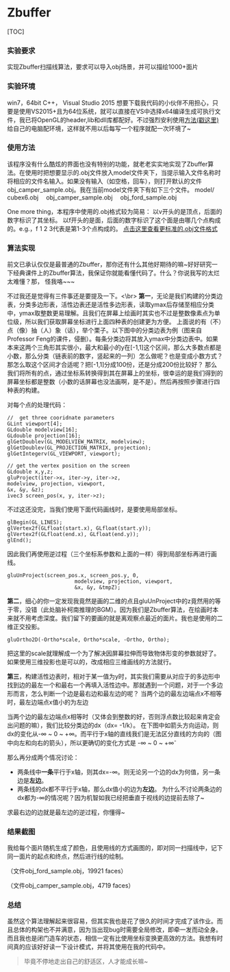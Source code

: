 # Zbuffer
[TOC]

### 实验要求
实现Zbuffer扫描线算法，要求可以导入obj场景，并可以描绘1000+面片

### 实验环境
win7，64bit
C++， Visual Studio 2015
想要下载我代码的小伙伴不用担心，只要是使用VS2015+且为64位系统，就可以直接在VS中选择x64编译生成可执行文件，我已将OpenGL的header,lib和dll库都配好。不过强烈安利使用[方法(戳这里)](http://www.cs.uregina.ca/Links/class-info/315/WWW/Lab1/GLUT/windows.html)给自己的电脑配环境，这样就不用以后每写一个程序就配一次环境了~

### 使用方法
该程序没有什么酷炫的界面也没有特别的功能，就老老实实地实现了Zbuffer算法。在使用时把想要显示的.obj文件放入model文件夹下，当提示输入文件名称时将相应的文件名输入。如果没有输入（如空格，回车），则打开默认的文件 obj_camper_sample.obj。我在当前model文件夹下有如下三个文件。
model/
&#8195;cubex6.obj
&#8195;obj_camper_sample.obj
&#8195;obj_ford_sample.obj

One more thing，本程序中使用的.obj格式较为简易：
以v开头的是顶点，后面的数字标识了其坐标。
以f开头的是面，后面的数字标识了这个面是由哪几个点构成的。e.g.，f 1 2 3代表是第1-3个点构成的。
[点击这里查看更标准的.obj文件格式](http://www.opengl-tutorial.org/beginners-tutorials/tutorial-7-model-loading/)

### 算法实现
前文已承认仅仅是最普通的Zbuffer，那你还有什么其他好期待的嘛~好好研究一下经典课件上的Zbuffer算法，我保证你就能看懂代码了。什么？你说我写的太烂太难懂？那， 怪我咯~~~

不过我还是觉得有三件事还是要提及一下。<\br>
**第一**，无论是我们构建的分类边表，分类多边形表，活性边表还是活性多边形表，读取ymax后存储至相应分类中，ymax取整数更易理解。且我们在屏幕上绘画时其实也不过是整数像素点为单位级，所以我们获取屏幕坐标进行上面四种表的创建更为方便。
上面说的有（不）点（像）抽（人）象（话），举个栗子。以下图中的分类边表为例（图来自Professor Feng的课件，侵删）。每条分类边将其放入ymax中分类边表中。如果本来这两个三角形其实很小，最大和最小的y在[-1,1]这个区间，那么大多数点都是小数，那么分类（链表前的数字，竖起来的一列）怎么做呢？也是变成小数方式？那怎么取这个区间才合适呢？把[-1,1]分成100份，还是分成200份比较好？
那么我们将所有的点，通过坐标系转换得到其在屏幕上的坐标，很幸运的是我们得到的屏幕坐标都是整数（小数的话屏幕也没法画啊，是不是）。然后再按照步骤进行四种表的构建。

 对每个点的处理代码：
```
//  get three cooridnate parameters
GLint viewport[4];
GLdouble modelview[16];
GLdouble projection[16];
glGetDoublev(GL_MODELVIEW_MATRIX, modelview);
glGetDoublev(GL_PROJECTION_MATRIX, projection);
glGetIntegerv(GL_VIEWPORT, viewport);

// get the vertex position on the screen
GLdouble x,y,z;
gluProject(iter->x, iter->y, iter->z,
modelview, projection, viewport,
&x, &y, &z);
ivec3 screen_pos(x, y, iter->z);
```

不过这还没完，当我们使用下面代码画线时，是要使用局部坐标。
```
glBegin(GL_LINES);
glVertex2f(GLfloat(start.x), GLfloat(start.y));
glVertex2f(GLfloat(end.x), GLfloat(end.y));
glEnd();
```
因此我们再使用逆过程（三个坐标系参数和上面的一样）得到局部坐标再进行画线。
```
gluUnProject(screen_pos.x, screen_pos.y, 0,
                      modelview, projection, viewport,
                      &x, &y, &tmpZ);
```

**第二**，细心的你一定发现我竟然是画的二维的点且gluUnProject中的z竟然用的等于零，没错（此处脑补柯南推理的BGM）。因为我们是Zbuffer算法，在绘画时本来就不用考虑深度。我们留下的要画的就是离观察点最近的面片。我也是使用的二维正交投影。
```
gluOrtho2D(-Ortho*scale, Ortho*scale, -Ortho, Ortho);
```
把这里的scale就理解成一个为了解决因屏幕拉伸而导致物体形变的参数就好了。如果使用三维投影也是可以的，改成相应三维画线的方法就行。

**第三**，构建活性边表时，相对于某一值为y时，其实我们需要从对应于的多边形中找到边的最左一个和最右一个再填入活性边中。那就遇到一个问题，对于一个多边形而言，怎么判断一个边是最右边和最左边的呢？
当两个边的最左边端点x不相等时，最左边端点x值小的为左边

 
当两个边的最左边端点x相等时（又体会到整数的好，否则浮点数比较起来肯定会出问题的嘛），我们比较分类边的dx（dx= -1/k）。
在下图中如箭头方向运动，则dx的变化从-∞ ~ 0 ~ +∞。而平行于x轴的直线我们是无法区分直线的方向的（图中向左和向右的箭头），所以更确切的变化方式是
-∞ ~ 0 ~ +∞<sup>-</sup>

 那么再分成两个情况讨论：
- 两条线中**一条**平行于x轴，则其dx=-∞。则无论另一个边的dx为何值，另一条边是**左边**。
- 两条线的dx都不平行于x轴，那么dx值小的边为**左边**。
为什么不讨论两条边的dx都为-∞的情况呢？因为机智如我已经把垂直于视线的边提前去除了~

求最右边的边就是最左边的逆过程，你懂得~

### 结果截图
我给每个面片随机生成了颜色，且使用线的方式画图的，即对同一扫描线中，记下同一面片的起点和终点，然后进行线的绘制。

（文件obj_ford_sample.obj，19921 faces）

（文件obj_camper_sample.obj，4719 faces）

### 总结
虽然这个算法理解起来很容易，但其实我也是花了很久的时间才完成了该作业。而且总体的构架也不并满意，因为当出现bug时需要全局修改，即牵一发而动全身。而且我也是闭门造车的状态，相信一定有比使用坐标变换更高效的方法。我想有时间真的应该好好读一下设计模式，并将其使用在我的代码中。
> 毕竟不停地走出自己的舒适区，人才能成长嘛~
